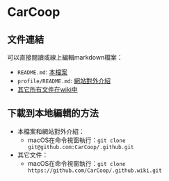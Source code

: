 # CarCoop

## 文件連結

可以直接閱讀或線上編輯markdown檔案：

- `README.md`: [本檔案](https://github.com/CarCoop/.github)
- `profile/README.md`: [網站對外介紹](https://github.com/CarCoop?view_as=public)
- [其它所有文件在wiki中](https://github.com/CarCoop/.github/wiki)

## 下載到本地編輯的方法

- 本檔案和網站對外介紹：
  - macOS在命令視窗執行：`git clone git@github.com:CarCoop/.github.git`
- 其它文件：
  - macOS在命令視窗執行：`git clone https://github.com/CarCoop/.github.wiki.git`
